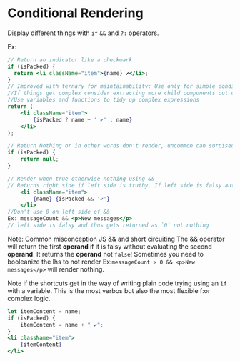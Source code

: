 # Conditional Rendering
Display different things with `if` `&&` and `?:` operators.

Ex:
```jsx
// Return an indicator like a checkmark
if (isPacked) {
  return <li className="item">{name} ✔</li>;
}
// Improved with ternary for maintainability: Use only for simple conditions.
//If things get complex consider extracting more child components out or use props. 
//Use variables and functions to tidy up complex expressions
return (
    <li className="item">
        {isPacked ? name + ' ✔' : name}
    </li>
);

// Return Nothing or in other words don't render, uncommon can surpised developers using your component.
if (isPacked) {
    return null;
}

// Render when true otherwise nothing using &&
// Returns right side if left side is truthy. If left side is falsy automatically returns left side.
    <li className="item">
        {name} {isPacked && '✔'}
    </li>
//Don't use 0 on left side of && 
Ex: messageCount && <p>New messages</p>
// left side is falsy and thus gets returned as `0` not nothing
```

Note: Common misconception JS && and short circuiting
The && operator will return the first **operand** if it is falsy without evaluating the second **operand**.
It returns the **operand** not `false`!
Sometimes you need to booleanize the lhs to not render Ex:`messageCount > 0 && <p>New messages</p>` will render nothing.

Note if the shortcuts get in the way of writing plain code trying using an `if` with a variable. This
is the most verbos but also the most flexible f:or complex logic.
```jsx
let itemContent = name;
if (isPacked) {
    itemContent = name + " ✔";
}
<li className="item">
    {itemContent}
</li>

```

